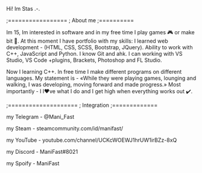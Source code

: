 Hi! Im Stas .-.

;=================
; About me
;==========

Im 15, Im interested in software and in my free time I play games 🎮 or make bit 🎵.
At this moment I have portfolio with my skills:
	I learned web development - (HTML, CSS, SCSS, Bootstrap, JQuery).
	Ability to work with C++, JavaScript and Python.
  I know Git and ahk.
  I can working with VS Studio, VS Code +plugins, Brackets, Photoshop and FL Studio.
	
Now I learning C++. In free time I make different programs on different languages.
My statement is - «While they were playing games, lounging and walking, I was developing, moving forward and made progress.»
Most importantly - I l❤️ve what I do and I get high when everything works out ✔️.

;====================
; Integration
;=============

my Telegram - @Mani_Fast

my Steam    - steamcommunity.com/id/manifast/

my YouTube  - youtube.com/channel/UCKcWOEWJ1hrUW1irBZz-8xQ

my Discord  - ManiFast#8021

my Spoify   - ManiFast
